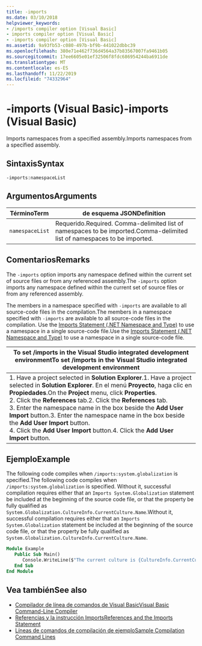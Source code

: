 ```yaml
---
title: -imports
ms.date: 03/10/2018
helpviewer_keywords:
- /imports compiler option [Visual Basic]
- imports compiler option [Visual Basic]
- -imports compiler option [Visual Basic]
ms.assetid: 9a93fb53-c080-497b-bf9b-441022dbbc39
ms.openlocfilehash: 380e71e462f736d4564a37b83567007fa9461b05
ms.sourcegitcommit: 17ee6605e01ef32506f8fdc686954244ba6911de
ms.translationtype: MT
ms.contentlocale: es-ES
ms.lasthandoff: 11/22/2019
ms.locfileid: "74332964"
---
```

# <a name="-imports-visual-basic"></a><span data-ttu-id="ac8c5-102">-imports (Visual Basic)</span><span class="sxs-lookup"><span data-stu-id="ac8c5-102">-imports (Visual Basic)</span></span>
<span data-ttu-id="ac8c5-103">Imports namespaces from a specified assembly.</span><span class="sxs-lookup"><span data-stu-id="ac8c5-103">Imports namespaces from a specified assembly.</span></span>  
  
## <a name="syntax"></a><span data-ttu-id="ac8c5-104">Sintaxis</span><span class="sxs-lookup"><span data-stu-id="ac8c5-104">Syntax</span></span>  
  
```console  
-imports:namespaceList  
```  
  
## <a name="arguments"></a><span data-ttu-id="ac8c5-105">Argumentos</span><span class="sxs-lookup"><span data-stu-id="ac8c5-105">Arguments</span></span>  
  
|<span data-ttu-id="ac8c5-106">Término</span><span class="sxs-lookup"><span data-stu-id="ac8c5-106">Term</span></span>|<span data-ttu-id="ac8c5-107">de esquema JSON</span><span class="sxs-lookup"><span data-stu-id="ac8c5-107">Definition</span></span>|  
|---|---|  
|`namespaceList`|<span data-ttu-id="ac8c5-108">Requerido.</span><span class="sxs-lookup"><span data-stu-id="ac8c5-108">Required.</span></span> <span data-ttu-id="ac8c5-109">Comma-delimited list of namespaces to be imported.</span><span class="sxs-lookup"><span data-stu-id="ac8c5-109">Comma-delimited list of namespaces to be imported.</span></span>|  
  
## <a name="remarks"></a><span data-ttu-id="ac8c5-110">Comentarios</span><span class="sxs-lookup"><span data-stu-id="ac8c5-110">Remarks</span></span>  
 <span data-ttu-id="ac8c5-111">The `-imports` option imports any namespace defined within the current set of source files or from any referenced assembly.</span><span class="sxs-lookup"><span data-stu-id="ac8c5-111">The `-imports` option imports any namespace defined within the current set of source files or from any referenced assembly.</span></span>  
  
 <span data-ttu-id="ac8c5-112">The members in a namespace specified with `-imports` are available to all source-code files in the compilation.</span><span class="sxs-lookup"><span data-stu-id="ac8c5-112">The members in a namespace specified with `-imports` are available to all source-code files in the compilation.</span></span> <span data-ttu-id="ac8c5-113">Use the [Imports Statement (.NET Namespace and Type)](../../../visual-basic/language-reference/statements/imports-statement-net-namespace-and-type.md) to use a namespace in a single source-code file.</span><span class="sxs-lookup"><span data-stu-id="ac8c5-113">Use the [Imports Statement (.NET Namespace and Type)](../../../visual-basic/language-reference/statements/imports-statement-net-namespace-and-type.md) to use a namespace in a single source-code file.</span></span>  
  
|<span data-ttu-id="ac8c5-114">To set /imports in the Visual Studio integrated development environment</span><span class="sxs-lookup"><span data-stu-id="ac8c5-114">To set /imports in the Visual Studio integrated development environment</span></span>|  
|---|  
|<span data-ttu-id="ac8c5-115">1.  Have a project selected in **Solution Explorer**.</span><span class="sxs-lookup"><span data-stu-id="ac8c5-115">1.  Have a project selected in **Solution Explorer**.</span></span> <span data-ttu-id="ac8c5-116">En el menú **Proyecto**, haga clic en **Propiedades**.</span><span class="sxs-lookup"><span data-stu-id="ac8c5-116">On the **Project** menu, click **Properties**.</span></span> <br /><span data-ttu-id="ac8c5-117">2.  Click the **References** tab.</span><span class="sxs-lookup"><span data-stu-id="ac8c5-117">2.  Click the **References** tab.</span></span><br /><span data-ttu-id="ac8c5-118">3.  Enter the namespace name in the box beside the **Add User Import** button.</span><span class="sxs-lookup"><span data-stu-id="ac8c5-118">3.  Enter the namespace name in the box beside the **Add User Import** button.</span></span><br /><span data-ttu-id="ac8c5-119">4.  Click the **Add User Import** button.</span><span class="sxs-lookup"><span data-stu-id="ac8c5-119">4.  Click the **Add User Import** button.</span></span>|  
  
## <a name="example"></a><span data-ttu-id="ac8c5-120">Ejemplo</span><span class="sxs-lookup"><span data-stu-id="ac8c5-120">Example</span></span>  
 <span data-ttu-id="ac8c5-121">The following code compiles when `/imports:system.globalization` is specified.</span><span class="sxs-lookup"><span data-stu-id="ac8c5-121">The following code compiles when `/imports:system.globalization` is specified.</span></span> <span data-ttu-id="ac8c5-122">Without it, successful compilation requires either that an `Imports System.Globalization` statement be included at the beginning of the source code file, or that the property be fully qualified as `System.Globalization.CultureInfo.CurrentCulture.Name`.</span><span class="sxs-lookup"><span data-stu-id="ac8c5-122">Without it, successful compilation requires either that an `Imports System.Globalization` statement be included at the beginning of the source code file, or that the property be fully qualified as `System.Globalization.CultureInfo.CurrentCulture.Name`.</span></span>

```vb
Module Example
   Public Sub Main()
      Console.WriteLine($"The current culture is {CultureInfo.CurrentCulture.Name}")
   End Sub
End Module
```

## <a name="see-also"></a><span data-ttu-id="ac8c5-123">Vea también</span><span class="sxs-lookup"><span data-stu-id="ac8c5-123">See also</span></span>

- [<span data-ttu-id="ac8c5-124">Compilador de línea de comandos de Visual Basic</span><span class="sxs-lookup"><span data-stu-id="ac8c5-124">Visual Basic Command-Line Compiler</span></span>](../../../visual-basic/reference/command-line-compiler/index.md)
- [<span data-ttu-id="ac8c5-125">Referencias y la instrucción Imports</span><span class="sxs-lookup"><span data-stu-id="ac8c5-125">References and the Imports Statement</span></span>](../../../visual-basic/programming-guide/program-structure/references-and-the-imports-statement.md)
- [<span data-ttu-id="ac8c5-126">Líneas de comandos de compilación de ejemplo</span><span class="sxs-lookup"><span data-stu-id="ac8c5-126">Sample Compilation Command Lines</span></span>](../../../visual-basic/reference/command-line-compiler/sample-compilation-command-lines.md)
